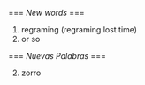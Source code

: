 === *New words* ===

1. regraming (regraming lost time)
2. or so

=== *Nuevas Palabras* ===

2. zorro
